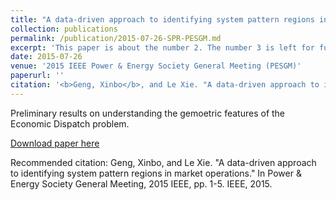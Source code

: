 ```yaml
---
title: "A data-driven approach to identifying system pattern regions in market operations"
collection: publications
permalink: /publication/2015-07-26-SPR-PESGM.md
excerpt: 'This paper is about the number 2. The number 3 is left for future work.'
date: 2015-07-26
venue: '2015 IEEE Power & Energy Society General Meeting (PESGM)'
paperurl: ''
citation: '<b>Geng, Xinbo</b>, and Le Xie. "A data-driven approach to identifying system pattern regions in market operations." In Power & Energy Society General Meeting, 2015 IEEE, pp. 1-5. IEEE, 2015.'
---
```

Preliminary results on understanding the gemoetric features of the Economic Dispatch problem.

[Download paper here](http://academicpages.github.io/files/paper2.pdf)

Recommended citation: Geng, Xinbo, and Le Xie. "A data-driven approach to identifying system pattern regions in market operations." In Power & Energy Society General Meeting, 2015 IEEE, pp. 1-5. IEEE, 2015.